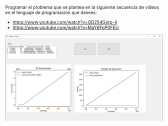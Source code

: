 Programar el problema que se plantea en la siguiente secuencia de videos en el
lenguaje de programación que desees:

* https://www.youtube.com/watch?v=GD254Gotp-4
* https://www.youtube.com/watch?v=MaY6FpP0FEU

![imagen_etl](tarea_44.jpg)
